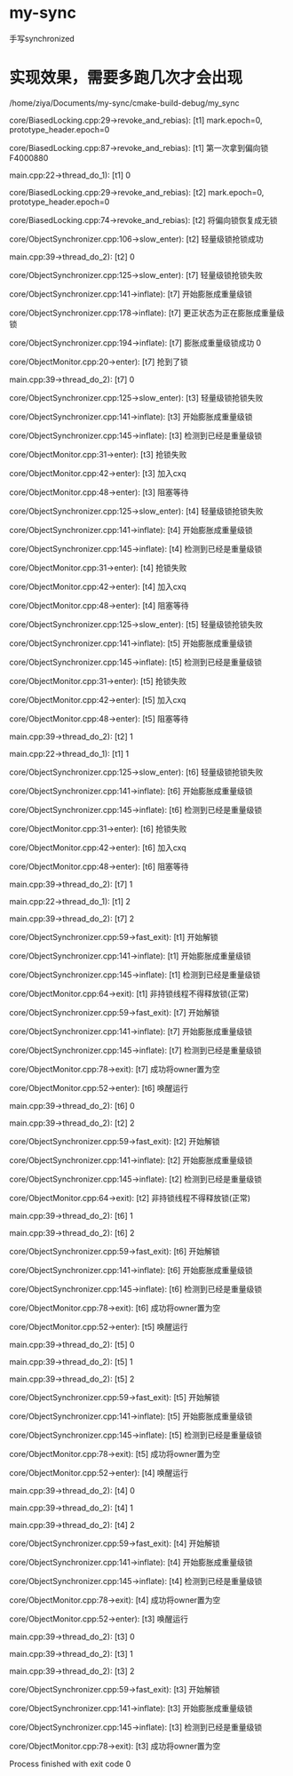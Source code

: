 # my-sync
手写synchronized

# 实现效果，需要多跑几次才会出现
/home/ziya/Documents/my-sync/cmake-build-debug/my_sync

core/BiasedLocking.cpp:29->revoke_and_rebias): [t1] mark.epoch=0, prototype_header.epoch=0

core/BiasedLocking.cpp:87->revoke_and_rebias): [t1] 第一次拿到偏向锁 F4000880

main.cpp:22->thread_do_1): [t1] 0

core/BiasedLocking.cpp:29->revoke_and_rebias): [t2] mark.epoch=0, prototype_header.epoch=0

core/BiasedLocking.cpp:74->revoke_and_rebias): [t2] 将偏向锁恢复成无锁

core/ObjectSynchronizer.cpp:106->slow_enter): [t2] 轻量级锁抢锁成功

main.cpp:39->thread_do_2): [t2] 0

core/ObjectSynchronizer.cpp:125->slow_enter): [t7] 轻量级锁抢锁失败

core/ObjectSynchronizer.cpp:141->inflate): [t7] 开始膨胀成重量级锁

core/ObjectSynchronizer.cpp:178->inflate): [t7] 更正状态为正在膨胀成重量级锁

core/ObjectSynchronizer.cpp:194->inflate): [t7] 膨胀成重量级锁成功 0

core/ObjectMonitor.cpp:20->enter): [t7] 抢到了锁

main.cpp:39->thread_do_2): [t7] 0

core/ObjectSynchronizer.cpp:125->slow_enter): [t3] 轻量级锁抢锁失败

core/ObjectSynchronizer.cpp:141->inflate): [t3] 开始膨胀成重量级锁

core/ObjectSynchronizer.cpp:145->inflate): [t3] 检测到已经是重量级锁

core/ObjectMonitor.cpp:31->enter): [t3] 抢锁失败

core/ObjectMonitor.cpp:42->enter): [t3] 加入cxq

core/ObjectMonitor.cpp:48->enter): [t3] 阻塞等待

core/ObjectSynchronizer.cpp:125->slow_enter): [t4] 轻量级锁抢锁失败

core/ObjectSynchronizer.cpp:141->inflate): [t4] 开始膨胀成重量级锁

core/ObjectSynchronizer.cpp:145->inflate): [t4] 检测到已经是重量级锁

core/ObjectMonitor.cpp:31->enter): [t4] 抢锁失败

core/ObjectMonitor.cpp:42->enter): [t4] 加入cxq

core/ObjectMonitor.cpp:48->enter): [t4] 阻塞等待

core/ObjectSynchronizer.cpp:125->slow_enter): [t5] 轻量级锁抢锁失败

core/ObjectSynchronizer.cpp:141->inflate): [t5] 开始膨胀成重量级锁

core/ObjectSynchronizer.cpp:145->inflate): [t5] 检测到已经是重量级锁

core/ObjectMonitor.cpp:31->enter): [t5] 抢锁失败

core/ObjectMonitor.cpp:42->enter): [t5] 加入cxq

core/ObjectMonitor.cpp:48->enter): [t5] 阻塞等待

main.cpp:39->thread_do_2): [t2] 1

main.cpp:22->thread_do_1): [t1] 1

core/ObjectSynchronizer.cpp:125->slow_enter): [t6] 轻量级锁抢锁失败

core/ObjectSynchronizer.cpp:141->inflate): [t6] 开始膨胀成重量级锁

core/ObjectSynchronizer.cpp:145->inflate): [t6] 检测到已经是重量级锁

core/ObjectMonitor.cpp:31->enter): [t6] 抢锁失败

core/ObjectMonitor.cpp:42->enter): [t6] 加入cxq

core/ObjectMonitor.cpp:48->enter): [t6] 阻塞等待

main.cpp:39->thread_do_2): [t7] 1

main.cpp:22->thread_do_1): [t1] 2

main.cpp:39->thread_do_2): [t7] 2

core/ObjectSynchronizer.cpp:59->fast_exit): [t1] 开始解锁

core/ObjectSynchronizer.cpp:141->inflate): [t1] 开始膨胀成重量级锁

core/ObjectSynchronizer.cpp:145->inflate): [t1] 检测到已经是重量级锁

core/ObjectMonitor.cpp:64->exit): [t1] 非持锁线程不得释放锁(正常)

core/ObjectSynchronizer.cpp:59->fast_exit): [t7] 开始解锁

core/ObjectSynchronizer.cpp:141->inflate): [t7] 开始膨胀成重量级锁

core/ObjectSynchronizer.cpp:145->inflate): [t7] 检测到已经是重量级锁

core/ObjectMonitor.cpp:78->exit): [t7] 成功将owner置为空

core/ObjectMonitor.cpp:52->enter): [t6] 唤醒运行

main.cpp:39->thread_do_2): [t6] 0

main.cpp:39->thread_do_2): [t2] 2

core/ObjectSynchronizer.cpp:59->fast_exit): [t2] 开始解锁

core/ObjectSynchronizer.cpp:141->inflate): [t2] 开始膨胀成重量级锁

core/ObjectSynchronizer.cpp:145->inflate): [t2] 检测到已经是重量级锁

core/ObjectMonitor.cpp:64->exit): [t2] 非持锁线程不得释放锁(正常)

main.cpp:39->thread_do_2): [t6] 1

main.cpp:39->thread_do_2): [t6] 2

core/ObjectSynchronizer.cpp:59->fast_exit): [t6] 开始解锁

core/ObjectSynchronizer.cpp:141->inflate): [t6] 开始膨胀成重量级锁

core/ObjectSynchronizer.cpp:145->inflate): [t6] 检测到已经是重量级锁

core/ObjectMonitor.cpp:78->exit): [t6] 成功将owner置为空

core/ObjectMonitor.cpp:52->enter): [t5] 唤醒运行

main.cpp:39->thread_do_2): [t5] 0

main.cpp:39->thread_do_2): [t5] 1

main.cpp:39->thread_do_2): [t5] 2

core/ObjectSynchronizer.cpp:59->fast_exit): [t5] 开始解锁

core/ObjectSynchronizer.cpp:141->inflate): [t5] 开始膨胀成重量级锁

core/ObjectSynchronizer.cpp:145->inflate): [t5] 检测到已经是重量级锁

core/ObjectMonitor.cpp:78->exit): [t5] 成功将owner置为空

core/ObjectMonitor.cpp:52->enter): [t4] 唤醒运行

main.cpp:39->thread_do_2): [t4] 0

main.cpp:39->thread_do_2): [t4] 1

main.cpp:39->thread_do_2): [t4] 2

core/ObjectSynchronizer.cpp:59->fast_exit): [t4] 开始解锁

core/ObjectSynchronizer.cpp:141->inflate): [t4] 开始膨胀成重量级锁

core/ObjectSynchronizer.cpp:145->inflate): [t4] 检测到已经是重量级锁

core/ObjectMonitor.cpp:78->exit): [t4] 成功将owner置为空

core/ObjectMonitor.cpp:52->enter): [t3] 唤醒运行

main.cpp:39->thread_do_2): [t3] 0

main.cpp:39->thread_do_2): [t3] 1

main.cpp:39->thread_do_2): [t3] 2

core/ObjectSynchronizer.cpp:59->fast_exit): [t3] 开始解锁

core/ObjectSynchronizer.cpp:141->inflate): [t3] 开始膨胀成重量级锁

core/ObjectSynchronizer.cpp:145->inflate): [t3] 检测到已经是重量级锁

core/ObjectMonitor.cpp:78->exit): [t3] 成功将owner置为空

Process finished with exit code 0
